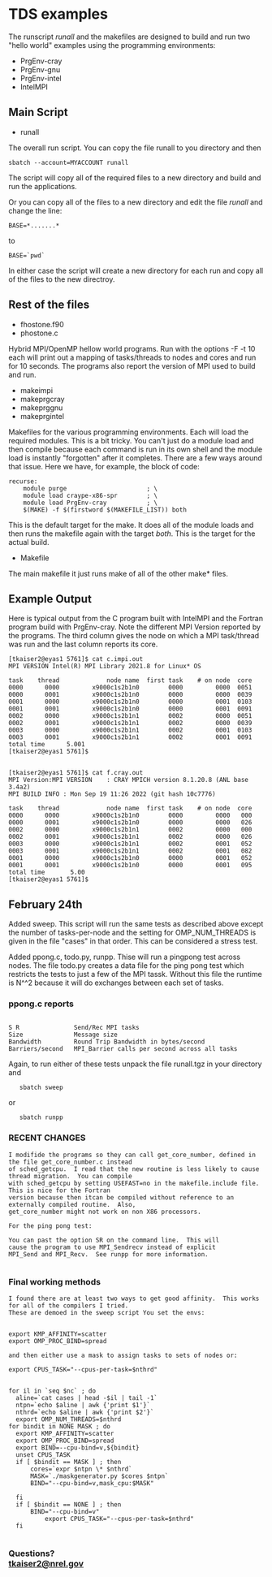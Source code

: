 # TDS examples

The runscript *runall* and the makefiles are designed to build and run two "hello world" examples using the programming environments:

* PrgEnv-cray
* PrgEnv-gnu
* PrgEnv-intel
* IntelMPI





## Main Script

* runall

The overall run script.  You can copy the file runall to you directory and then 

```
sbatch --account=MYACCOUNT runall
```

The script will copy all of the required files to a new directory and build and run the applications.

Or you can copy all of the files to a new directory and edit the file *runall* and change the line:

```
BASE=*.......*
```

to 

```
BASE=`pwd`
```

In either case the script will create a new directory for each run and copy all of the files to the new directroy.

## Rest of the files
* fhostone.f90
* phostone.c

Hybrid MPI/OpenMP hellow world programs.  Run with the options -F -t 10 each will print out a mapping of tasks/threads to nodes and cores and run for 10 seconds.  The programs also report the version of MPI used to build and run.


* makeimpi
* makeprgcray
* makeprggnu
* makeprgintel

Makefiles for the various programming environments.  Each will load the required modules.  This is a bit tricky.  You can't just do a module load and then compile because each command is run in its own shell and the module load is instantly "forgotten" after it completes.  There are a few ways around that issue.  Here we have, for example, the block of code:
		
```
recurse:
	module purge                      ; \
	module load craype-x86-spr        ; \
	module load PrgEnv-cray           ; \
	$(MAKE) -f $(firstword $(MAKEFILE_LIST)) both
```

This is the default target for the make.  It does all of the module loads and then runs the makefile again with the target *both*.  This is the target for the actual build.

* Makefile

The main makefile it just runs make of all of the other make* files.


## Example Output

Here is typical output from the C program built with IntelMPI and the Fortran program build with PrgEnv-cray.  Note the different MPI Version reported by the programs.  The third column gives the node on which a MPI task/thread was run and the last column reports its core.  

```
[tkaiser2@eyas1 5761]$ cat c.impi.out
MPI VERSION Intel(R) MPI Library 2021.8 for Linux* OS

task    thread             node name  first task    # on node  core
0000      0000         x9000c1s2b1n0        0000         0000  0051
0000      0001         x9000c1s2b1n0        0000         0000  0039
0001      0000         x9000c1s2b1n0        0000         0001  0103
0001      0001         x9000c1s2b1n0        0000         0001  0091
0002      0000         x9000c1s2b1n1        0002         0000  0051
0002      0001         x9000c1s2b1n1        0002         0000  0039
0003      0000         x9000c1s2b1n1        0002         0001  0103
0003      0001         x9000c1s2b1n1        0002         0001  0091
total time      5.001
[tkaiser2@eyas1 5761]$


[tkaiser2@eyas1 5761]$ cat f.cray.out
MPI Version:MPI VERSION    : CRAY MPICH version 8.1.20.8 (ANL base 3.4a2)
MPI BUILD INFO : Mon Sep 19 11:26 2022 (git hash 10c7776)

task    thread             node name  first task    # on node  core
0000      0000         x9000c1s2b1n0        0000         0000   000
0000      0001         x9000c1s2b1n0        0000         0000   026
0002      0000         x9000c1s2b1n1        0002         0000   000
0002      0001         x9000c1s2b1n1        0002         0000   026
0003      0000         x9000c1s2b1n1        0002         0001   052
0003      0001         x9000c1s2b1n1        0002         0001   082
0001      0000         x9000c1s2b1n0        0000         0001   052
0001      0001         x9000c1s2b1n0        0000         0001   095
total time       5.00
[tkaiser2@eyas1 5761]$
```

## February 24th

Added sweep.  This script will run the same tests as described above except the number of tasks-per-node
and the setting for OMP_NUM_THREADS is given in the file "cases" in that order.  This can be considered a
stress test.

Added ppong.c, todo.py, runpp.  Thise will run a pingpong test across nodes.  The file todo.py creates
a data file for the ping pong test which restricts the tests to just a few of the MPI tassk.  Without
this file the runtime is N^^2 because it will do exchanges between each set of tasks.

### ppong.c reports


```

S R               Send/Rec MPI tasks
Size              Message size
Bandwidth         Round Trip Bandwidth in bytes/second
Barriers/second   MPI_Barrier calls per second across all tasks

```

Again, to run either of these tests unpack the file runall.tgz in your directory and 


```
   sbatch sweep

```

or

```
   sbatch runpp

```

### RECENT CHANGES

```
I modifide the programs so they can call get_core_number, defined in the file get_core_number.c instead
of sched_getcpu.  I read that the new routine is less likely to cause thread migration.  You can compile
with sched_getcpu by setting USEFAST=no in the makefile.include file.  This is nice for the Fortran 
version because then itcan be compiled without reference to an externally compiled routine.  Also, 
get_core_number might not work on non X86 processors.

For the ping pong test:

You can past the option SR on the command line.  This will 
cause the program to use MPI_Sendrecv instead of explicit
MPI_Send and MPI_Recv.  See runpp for more information.


```

### Final working methods

```
I found there are at least two ways to get good affinity.  This works for all of the compilers I tried.
These are demoed in the sweep script You set the envs:


export KMP_AFFINITY=scatter
export OMP_PROC_BIND=spread

and then either use a mask to assign tasks to sets of nodes or:

export CPUS_TASK="--cpus-per-task=$nthrd"


for il in `seq $nc` ; do
  aline=`cat cases | head -$il | tail -1`
  ntpn=`echo $aline | awk {'print $1'}`
  nthrd=`echo $aline | awk {'print $2'}`
  export OMP_NUM_THREADS=$nthrd
for bindit in NONE MASK ; do
  export KMP_AFFINITY=scatter
  export OMP_PROC_BIND=spread
  export BIND=--cpu-bind=v,${bindit}
  unset CPUS_TASK
  if [ $bindit == MASK ] ; then
	  cores=`expr $ntpn \* $nthrd`
	  MASK=`./maskgenerator.py $cores $ntpn`
	  BIND="--cpu-bind=v,mask_cpu:$MASK"
	  
  fi
  if [ $bindit == NONE ] ; then
	  BIND="--cpu-bind=v"
          export CPUS_TASK="--cpus-per-task=$nthrd"
  fi


```



### Questions? <br>tkaiser2@nrel.gov


